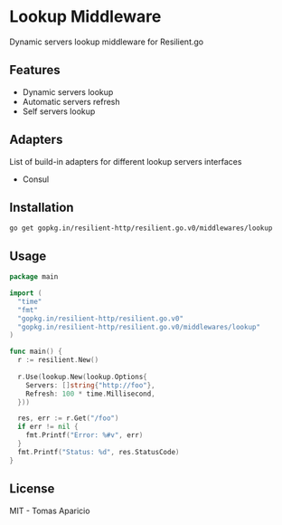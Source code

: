 # Lookup Middleware

Dynamic servers lookup middleware for Resilient.go

## Features

- Dynamic servers lookup
- Automatic servers refresh
- Self servers lookup

## Adapters

List of build-in adapters for different lookup servers interfaces

- Consul

## Installation

```
go get gopkg.in/resilient-http/resilient.go.v0/middlewares/lookup
```

## Usage

```go
package main

import (
  "time"
  "fmt"
  "gopkg.in/resilient-http/resilient.go.v0"
  "gopkg.in/resilient-http/resilient.go.v0/middlewares/lookup"
)

func main() {
  r := resilient.New()
  
  r.Use(lookup.New(lookup.Options{
    Servers: []string{"http://foo"},
    Refresh: 100 * time.Millisecond,
  }))

  res, err := r.Get("/foo")
  if err != nil {
    fmt.Printf("Error: %#v", err)
  }
  fmt.Printf("Status: %d", res.StatusCode)
}
```

## License 

MIT - Tomas Aparicio
